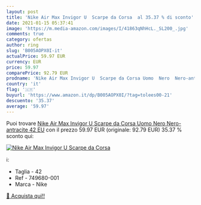 ```yaml
---
layout: post
title: 'Nike Air Max Invigor U  Scarpe da Corsa  al 35.37 % di sconto'
date: 2021-01-15 05:37:41
image: 'https://m.media-amazon.com/images/I/41863qNhHcL._SL200_.jpg'
comments: true
category: ofertas
author: ring
slug: 'B005AOPX0I-it'
actualPrice: 59.97 EUR
currency: EUR
price: 59.97
comparePrice: 92.79 EUR
prodname: 'Nike Air Max Invigor U  Scarpe da Corsa Uomo  Nero  Nero-antracite   42 EU'
country: 'it'
flag: '🇮🇹'
buyurl: 'https://www.amazon.it/dp/B005AOPX0I/?tag=tolees00-21'
descuento: '35.37'
average: '59.97'
---
```


Puoi trovare [Nike Air Max Invigor U  Scarpe da Corsa Uomo  Nero  Nero-antracite   42 EU](https://www.amazon.it/dp/B005AOPX0I/?tag=tolees00-21) con il prezzo 59.97 EUR (originale: 92.79 EUR) 35.37 % sconto qui:

[![Nike Air Max Invigor U  Scarpe da Corsa ](https://m.media-amazon.com/images/I/41863qNhHcL._SL200_.jpg)](https://www.amazon.it/dp/B005AOPX0I/?tag=tolees00-21)

ℹ️:

- Taglia - 42
- Ref - 749680-001
- Marca - Nike

[🛒 Acquista qui!!](https://www.amazon.it/dp/B005AOPX0I/?tag=tolees00-21)
